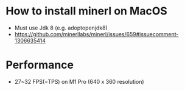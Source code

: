 # How to install minerl on MacOS

- Must use Jdk 8 (e.g. adoptopenjdk8)
- https://github.com/minerllabs/minerl/issues/659#issuecomment-1306635414

# Performance

- 27~32 FPS(=TPS) on M1 Pro (640 x 360 resolution)